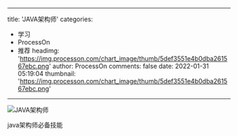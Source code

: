 
---
title: 'JAVA架构师'
categories: 
 - 学习
 - ProcessOn
 - 推荐
headimg: 'https://img.processon.com/chart_image/thumb/5def3551e4b0dba261567ebc.png'
author: ProcessOn
comments: false
date: 2022-01-31 05:19:04
thumbnail: 'https://img.processon.com/chart_image/thumb/5def3551e4b0dba261567ebc.png'
---

<div>   
<img class="thumb" alt="JAVA架构师" src="https://img.processon.com/chart_image/thumb/5def3551e4b0dba261567ebc.png" referrerpolicy="no-referrer">
<p>java架构师必备技能</p>  
</div>
            